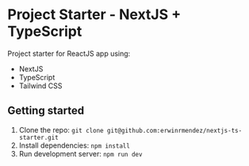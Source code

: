# Project Starter - NextJS + TypeScript

Project starter for ReactJS app using:

- NextJS
- TypeScript
- Tailwind CSS

## Getting started

1. Clone the repo: `git clone git@github.com:erwinrmendez/nextjs-ts-starter.git`
2. Install dependencies: `npm install`
3. Run development server: `npm run dev`
